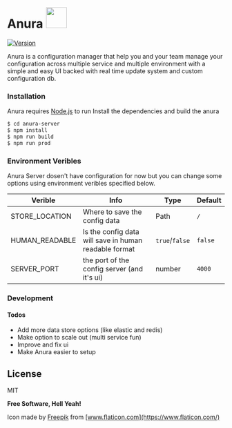 # Anura   <img src="https://raw.githubusercontent.com/AnuraConfig/anura-server/master/public/favicon.ico" width="48">


[![Version](https://badge.fury.io/js/anura-server.svg)](https://badge.fury.io/js/anura-server)

Anura is a configuration manager that help you and your team manage your configuration across multiple service and multiple environment with a simple and easy UI backed with real time update system and custom configuration db.

### Installation

Anura requires [Node.js](https://nodejs.org/) to run 
Install the dependencies and build the anura

```sh
$ cd anura-server
$ npm install
$ npm run build 
$ npm run prod
```

### Environment Veribles

Anura Server dosen't have configuration for now but you can change some options using environment veribles specified below.

| Verible | Info | Type| Default |
| ------ | ------ | ------ | ------ |
| STORE_LOCATION | Where to save the config data| Path | ``/`` | 
| HUMAN_READABLE | Is the config data will save in human readable format| ``true``/``false``  |``false`` |
|SERVER_PORT| the port of the config server (and it's ui) | number | ``4000``|


### Development


#### Todos

 - Add more data store options (like elastic and redis)
 - Make option to scale out (multi service fun)
 - Improve and fix ui
 - Make Anura easier to setup 

License
----

MIT


**Free Software, Hell Yeah!**



Icon made by [Freepik](https://www.freepik.com/) from [www.flaticon.com](https://www.flaticon.com/)

